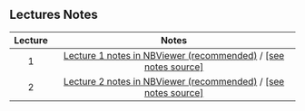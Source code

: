 ## Lectures Notes


| Lecture | Notes |
|:-------:|:--------:|
| 1 | [Lecture 1 notes in NBViewer (recommended)](https://nbviewer.jupyter.org/github/kmsaumcis/mcis6123_sp17_dss/blob/master/lecture_notes/lecture01/lecture01.ipynb)  / [[see notes source]](./lecture01/lecture01.ipynb)  |
| 2 | [Lecture 2 notes in NBViewer (recommended)](https://nbviewer.jupyter.org/github/kmsaumcis/mcis6123_sp17_dss/blob/master/lecture_notes/lecture02/lecture02.ipynb)  / [[see notes source]](./lecture02/lecture02.ipynb)  |

